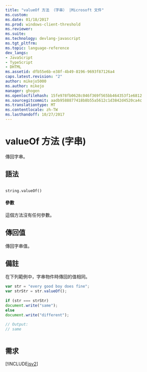 ```yaml
---
title: "valueOf 方法 （字串） |Microsoft 文件"
ms.custom: 
ms.date: 01/18/2017
ms.prod: windows-client-threshold
ms.reviewer: 
ms.suite: 
ms.technology: devlang-javascript
ms.tgt_pltfrm: 
ms.topic: language-reference
dev_langs:
- JavaScript
- TypeScript
- DHTML
ms.assetid: dfb55e6b-e38f-4b49-8196-9693f87126a4
caps.latest.revision: "2"
author: mikejo5000
ms.author: mikejo
manager: ghogen
ms.openlocfilehash: 15fe978fb0628c046f369f565bb464353f1e6812
ms.sourcegitcommit: aadb9588877418b8b55a5612c1d3842d4520ca4c
ms.translationtype: MT
ms.contentlocale: zh-TW
ms.lasthandoff: 10/27/2017
---
```

# <a name="valueof-method-string"></a>valueOf 方法 (字串)
傳回字串。  
  
## <a name="syntax"></a>語法  
  
```  
  
string.valueOf()  
```  
  
#### <a name="parameters"></a>參數  
 這個方法沒有任何參數。  
  
## <a name="return-value"></a>傳回值  
 傳回字串值。  
  
## <a name="remarks"></a>備註  
 在下列範例中，字串物件時傳回的值相同。  
  
```JavaScript  
var str = "every good boy does fine";  
var strStr = str.valueOf();  
  
if (str === strStr)  
document.write("same");  
else  
document.write("different");  
  
// Output:  
// same  
  
```  
  
## <a name="requirements"></a>需求  
 [!INCLUDE[jsv2](../../javascript/reference/includes/jsv2-md.md)]